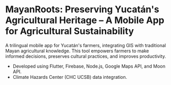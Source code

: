 # MayanRoots: Preserving Yucatán's Agricultural Heritage – A Mobile App for Agricultural Sustainability

A trilingual mobile app for Yucatán's farmers, integrating GIS with traditional Mayan agricultural knowledge. This tool empowers farmers to make informed decisions, preserves cultural practices, and improves productivity.

- Developed using Flutter, Firebase, Node.js, Google Maps API, and Moon API. 
- Climate Hazards Center (CHC UCSB) data integration.

